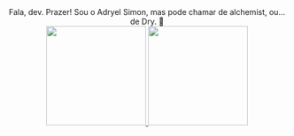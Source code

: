 <div align="center">Fala, dev. Prazer! Sou o Adryel Simon, mas pode chamar de alchemist, ou... de Dry. 👋

<div align="center">
  <a href="https://github.com/alchmistt">
    <img height="180em" src="https://github-readme-stats.vercel.app/api?username=alchmistt&show_icons=true&theme=dracula&include_all_commits=true&count_private=true"/>
    <img height="180em" src="https://github-readme-stats.vercel.app/api/top-langs/?username=alchmistt&layout=compact&langs_count=7&theme=dracula"/>
</div>
    </div>
